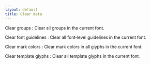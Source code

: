 ```yaml
---
layout: default
title: Clear data
---
```


Clear groups
: Clear all groups in the current font.

Clear font guidelines
: Clear all font-level guidelines in the current font.

Clear mark colors
: Clear mark colors in all glyphs in the current font.

Clear template glyphs
: Clear all template glyphs in the current font.
